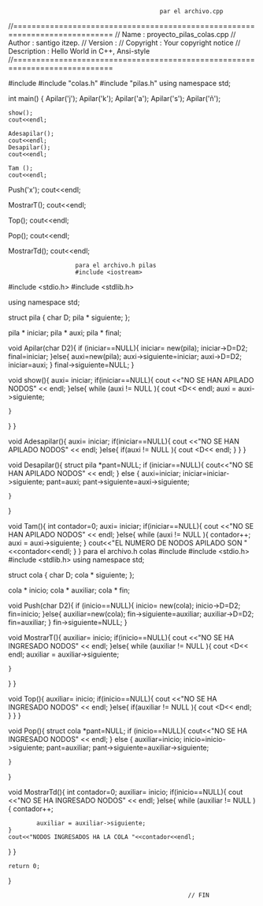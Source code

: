                                                par el archivo.cpp
//============================================================================
// Name        : proyecto_pilas_colas.cpp
// Author      : santigo itzep.
// Version     :
// Copyright   : Your copyright notice
// Description : Hello World in C++, Ansi-style
//============================================================================

#include <iostream>
#include "colas.h"
#include "pilas.h"
using namespace std;

int main() {
	Apilar('j');
	Apilar('k');
	Apilar('a');
	Apilar('s');
	Apilar('ñ');

	show();
	cout<<endl;

	Adesapilar();
	cout<<endl;
	Desapilar();
	cout<<endl;

	Tam ();
	cout<<endl;

Push('x');
cout<<endl;

MostrarT();
cout<<endl;

Top();
cout<<endl;

Pop();
cout<<endl;

MostrarTd();
cout<<endl;

                       para el archivo.h pilas
                       #include <iostream>
#include <stdio.h>
#include <stdlib.h>

using namespace std;

struct pila {
	char D;
	pila * siguiente;
};

pila * iniciar; pila * auxi; pila * final;


void Apilar(char D2){
	if (iniciar==NULL){
		iniciar= new(pila);
		iniciar->D=D2;
		final=iniciar;
	}else{
		auxi=new(pila);
		auxi->siguiente=iniciar;
		auxi->D=D2;
		iniciar=auxi;
	}
	final->siguiente=NULL;
}



void show(){
	auxi= iniciar;
	if(iniciar==NULL){
		cout <<"NO SE HAN APILADO NODOS" << endl;
	}else{
		while (auxi != NULL ){
			cout <<auxi->D<< endl;
			auxi = auxi->siguiente;

	}
}
}

void Adesapilar(){
	auxi= iniciar;
	if(iniciar==NULL){
		cout <<"NO SE HAN APILADO NODOS" << endl;
	}else{
		if(auxi != NULL ){
			cout <<auxi->D<< endl;
		}
	}
}


void Desapilar(){
	struct pila *pant=NULL;
	if (iniciar==NULL){
		cout<<"NO SE HAN APILADO NODOS" << endl;
	}
	else {
		auxi=iniciar;
		iniciar=iniciar->siguiente;
		pant=auxi;
		pant->siguiente=auxi->siguiente;

	}
}

void Tam(){
	int contador=0;
	auxi= iniciar;
	if(iniciar==NULL){
		cout <<"NO SE HAN APILADO NODOS" << endl;
	}else{
		while (auxi != NULL ){
            contador++;
			auxi = auxi->siguiente;
	}
	cout<<"EL NUMERO DE NODOS APILADO SON  "<<contador<<endl;
}
}
                                   para el archivo.h  colas
                                   #include <iostream>
#include <stdio.h>
#include <stdlib.h>
using namespace std;



struct cola {
	char D;
	cola * siguiente;
};

cola * inicio; cola * auxiliar; cola * fin;

void Push(char D2){
	if (inicio==NULL){
		inicio= new(cola);
		inicio->D=D2;
		fin=inicio;
	}else{
		auxiliar=new(cola);
		fin->siguiente=auxiliar;
		auxiliar->D=D2;
		fin=auxiliar;
	}
	fin->siguiente=NULL;
}

void MostrarT(){
	auxiliar= inicio;
	if(inicio==NULL){
		cout <<"NO SE HA INGRESADO NODOS" << endl;
	}else{
		while (auxiliar != NULL ){
			cout <<auxiliar->D<< endl;
			auxiliar = auxiliar->siguiente;

	}
}
}

void Top(){
	auxiliar= inicio;
	if(inicio==NULL){
		cout <<"NO SE HA INGRESADO NODOS" << endl;
	}else{
		if(auxiliar != NULL ){
			cout <<auxiliar->D<< endl;
		}
	}
}

void Pop(){
	struct cola *pant=NULL;
	if (inicio==NULL){
		cout<<"NO SE HA INGRESADO NODOS" << endl;
	}
	else {
		auxiliar=inicio;
		inicio=inicio->siguiente;
		pant=auxiliar;
		pant->siguiente=auxiliar->siguiente;

	}
}

void MostrarTd(){
	int contador=0;
	auxiliar= inicio;
	if(inicio==NULL){
		cout <<"NO SE HA INGRESADO NODOS" << endl;
	}else{
		while (auxiliar != NULL ){
            contador++;

			auxiliar = auxiliar->siguiente;
	}
	cout<<"NODOS INGRESADOS HA LA COLA "<<contador<<endl;
}
}

                                             


	return 0;
}

                                                       // FIN

